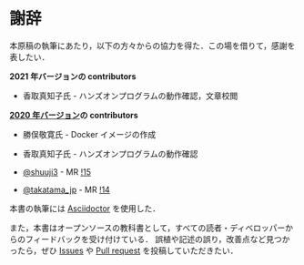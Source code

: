 # 謝辞

本原稿の執筆にあたり，以下の方々からの協力を得た．この場を借りて，感謝を表したい．

**2021 年バージョンの contributors**

-   香取真知子氏 - ハンズオンプログラムの動作確認，文章校閲

**[2020 年バージョン](https://gitlab.com/tomomano/intro-aws)の contributors**

-   勝俣敬寛氏 - Docker イメージの作成

-   香取真知子氏 - ハンズオンプログラムの動作確認

-   [@shuuji3](https://gitlab.com/shuuji3) - MR [!15](https://gitlab.com/tomomano/intro-aws/-/merge_requests/15)

-   [@takatama_jp](https://gitlab.com/takatama_jp) - MR [!14](https://gitlab.com/tomomano/intro-aws/-/merge_requests/14)

本書の執筆には [Asciidoctor](https://asciidoctor.org/) を使用した．

また，本書はオープンソースの教科書として，すべての読者・ディベロッパーからのフィードバックを受け付けている． 誤植や記述の誤り，改善点など見つかったら，ぜひ [Issues](https://github.com/andatoshiki/toshiki-notebookissues) や [Pull request](https://github.com/andatoshiki/toshiki-notebookpulls) を投稿していただきたい．
